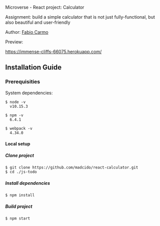 Microverse - React project: Calculator

Assignment: build a simple calculator that is not just fully-functional, but also beautiful and user-friendly

Author: <a href="https://github.com/madcido">Fabio Carmo</a>

Preview:

https://immense-cliffs-66075.herokuapp.com/

## Installation Guide
### Prerequisities
System dependencies:
```
$ node -v
  v10.15.3

$ npm -v
  6.4.1

$ webpack -v
  4.34.0
```

#### Local setup
##### Clone project
```
$ git clone https://github.com/madcido/react-calculator.git
$ cd ./js-todo
```
##### Install dependencies
```
$ npm install
```
##### Build project
```
$ npm start
```
